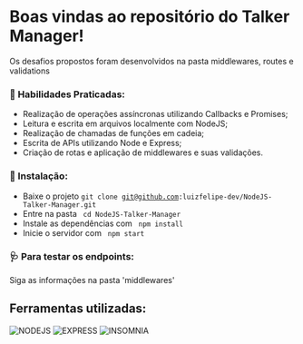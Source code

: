 # Boas vindas ao repositório do Talker Manager!

Os desafios propostos foram desenvolvidos na pasta middlewares, routes e validations

### :briefcase: Habilidades Praticadas:

- Realização de operações assíncronas utilizando Callbacks e Promises;
- Leitura e escrita em arquivos localmente com NodeJS;
- Realização de chamadas de funções em cadeia;
- Escrita de APIs utilizando Node e Express;
- Criação de rotas e aplicação de middlewares e suas validações.

### :hammer: Instalação: 
- Baixe o projeto <code>git clone git@github.com:luizfelipe-dev/NodeJS-Talker-Manager.git</code>
- Entre na pasta <code> cd NodeJS-Talker-Manager </code>
- Instale as dependências com <code> npm install </code> 
- Inicie o servidor com <code> npm start </code> 

### :stethoscope: Para testar os endpoints:

Siga as informações na pasta 'middlewares'

## Ferramentas utilizadas:

![NODEJS](https://img.shields.io/badge/Node.js-339933?style=for-the-badge&logo=nodedotjs&logoColor=white) ![EXPRESS](https://img.shields.io/badge/Express.js-000000?style=for-the-badge&logo=express&logoColor=white) ![INSOMNIA](https://img.shields.io/badge/Insomnia-5849be?style=for-the-badge&logo=Insomnia&logoColor=white)
